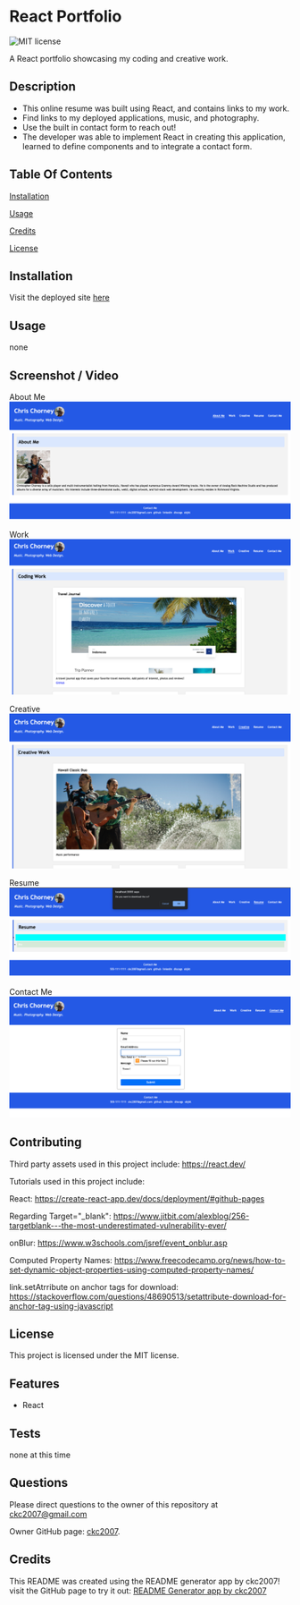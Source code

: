 # React Portfolio

![MIT license](https://img.shields.io/badge/license-MIT-blue.svg)

A React portfolio showcasing my coding and creative work.

## Description

- This online resume was built using React, and contains links to my work.
- Find links to my deployed applications, music, and photography.
- Use the built in contact form to reach out!
- The developer was able to implement React in creating this application, learned to define components and to integrate a contact form.

## Table Of Contents

[Installation](#installation)

[Usage](#usage)

[Credits](#credits)

[License](#license)

## Installation

Visit the deployed site [here]()

## Usage

none

## Screenshot / Video

About Me
![screenshot](./assets/images/Screen%20Shot%202023-07-22%20at%206.12.34%20PM.png)

Work
![screenshot](./assets/images/Screen%20Shot%202023-07-22%20at%206.12.52%20PM.png)

Creative
![screenshot](./assets/images/Screen%20Shot%202023-07-22%20at%206.13.01%20PM.png)

Resume
![screenshot](./assets/images/Screen%20Shot%202023-07-22%20at%206.13.12%20PM.png)

Contact Me
![screenshot](./assets/images/Screen%20Shot%202023-07-22%20at%206.13.40%20PM.png)

## Contributing

Third party assets used in this project include:
https://react.dev/

Tutorials used in this project include:

React: https://create-react-app.dev/docs/deployment/#github-pages

Regarding Target="\_blank": https://www.jitbit.com/alexblog/256-targetblank---the-most-underestimated-vulnerability-ever/

onBlur: https://www.w3schools.com/jsref/event_onblur.asp

Computed Property Names: https://www.freecodecamp.org/news/how-to-set-dynamic-object-properties-using-computed-property-names/

link.setAtrribute on anchor tags for download: https://stackoverflow.com/questions/48690513/setattribute-download-for-anchor-tag-using-javascript

## License

This project is licensed under the MIT license.

## Features

- React

## Tests

none at this time

## Questions

Please direct questions to the owner of this repository at ckc2007@gmail.com

Owner GitHub page:
[ckc2007](https://github.com/ckc2007).

## Credits

This README was created using the README generator app by ckc2007!
visit the GitHub page to try it out:
[README Generator app by ckc2007](https://github.com/ckc2007/README-Generator)
